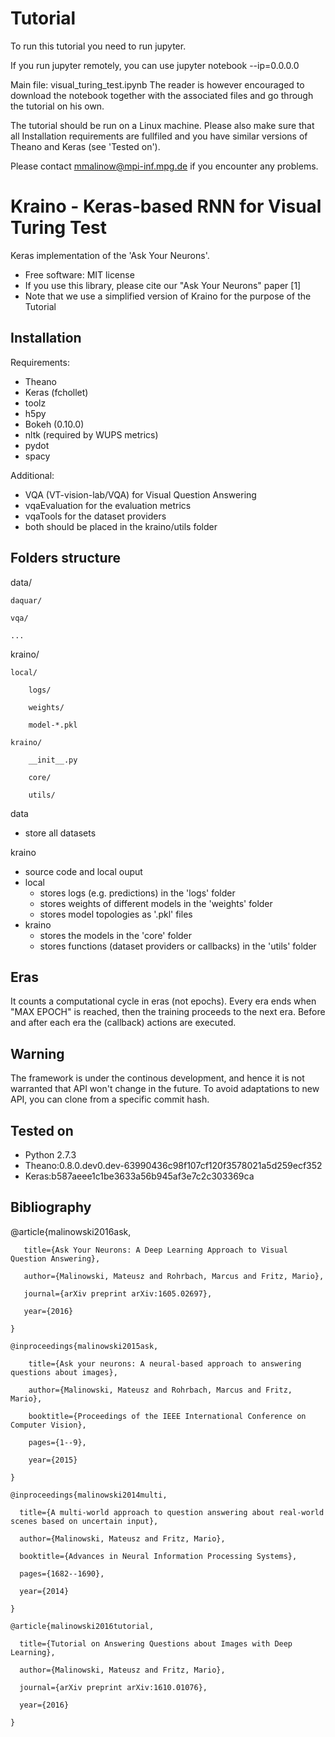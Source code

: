 # Tutorial
To run this tutorial you need to run jupyter.

If you run jupyter remotely, you can use jupyter notebook --ip=0.0.0.0

Main file: visual_turing_test.ipynb
The reader is however encouraged to download the notebook together
with the associated files and go through the tutorial on his own.

The tutorial should be run on a Linux machine.
Please also make sure that all Installation requirements are fullfiled
and you have similar versions of Theano and Keras (see 'Tested on').

Please contact mmalinow@mpi-inf.mpg.de if you encounter any problems.

# Kraino - Keras-based RNN for Visual Turing Test
Keras implementation of the 'Ask Your Neurons'.
 * Free software: MIT license
 * If you use this library, please cite our "Ask Your Neurons" paper [1]
 * Note that we use a simplified version of Kraino for the purpose of the
 Tutorial

## Installation
Requirements:
 * Theano
 * Keras (fchollet)
 * toolz
 * h5py
 * Bokeh (0.10.0)
 * nltk (required by WUPS metrics)
 * pydot
 * spacy

Additional:
 * VQA (VT-vision-lab/VQA) for Visual Question Answering 
  * vqaEvaluation for the evaluation metrics
  * vqaTools for the dataset providers
  * both should be placed in the kraino/utils folder


## Folders structure
data/

    daquar/

    vqa/

    ...

kraino/

    local/

        logs/

        weights/

        model-*.pkl

    kraino/

        __init__.py

        core/

        utils/


data 
 * store all datasets

kraino
 * source code and local ouput
 * local
    * stores logs (e.g. predictions) in the 'logs' folder
    * stores weights of different models in the 'weights' folder
    * stores model topologies as '.pkl' files
 * kraino
    * stores the models in the 'core' folder
    * stores functions (dataset providers or callbacks) in the 'utils' folder

## Eras
It counts a computational cycle in eras (not epochs).
Every era ends when "MAX EPOCH" is reached, then the training proceeds to
the next era. Before and after each era the (callback) actions are executed.

## Warning
The framework is under the continous development, and hence it is not warranted 
that API won't change in the future. To avoid adaptations to new API, you can 
clone from a specific commit hash.

## Tested on 
 * Python 2.7.3
 * Theano:0.8.0.dev0.dev-63990436c98f107cf120f3578021a5d259ecf352
 * Keras:b587aeee1c1be3633a56b945af3e7c2c303369ca

## Bibliography

   @article{malinowski2016ask,
   
       title={Ask Your Neurons: A Deep Learning Approach to Visual Question Answering},
       
       author={Malinowski, Mateusz and Rohrbach, Marcus and Fritz, Mario},
  
       journal={arXiv preprint arXiv:1605.02697},
       
       year={2016}
       
    }

    @inproceedings{malinowski2015ask,

        title={Ask your neurons: A neural-based approach to answering questions about images},

        author={Malinowski, Mateusz and Rohrbach, Marcus and Fritz, Mario},

        booktitle={Proceedings of the IEEE International Conference on Computer Vision},

        pages={1--9},

        year={2015}

    }

    @inproceedings{malinowski2014multi,
    
      title={A multi-world approach to question answering about real-world scenes based on uncertain input},
      
      author={Malinowski, Mateusz and Fritz, Mario},
      
      booktitle={Advances in Neural Information Processing Systems},
      
      pages={1682--1690},
      
      year={2014}
      
    }
    
    @article{malinowski2016tutorial,
    
      title={Tutorial on Answering Questions about Images with Deep Learning},
      
      author={Malinowski, Mateusz and Fritz, Mario},
      
      journal={arXiv preprint arXiv:1610.01076},
      
      year={2016}
      
    }